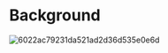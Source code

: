 # Background
![6022ac79231da521ad2d36d535e0e6d](https://user-images.githubusercontent.com/91862733/136654079-dc55dbb4-2002-454b-8582-4a7e76dddc65.jpg)
